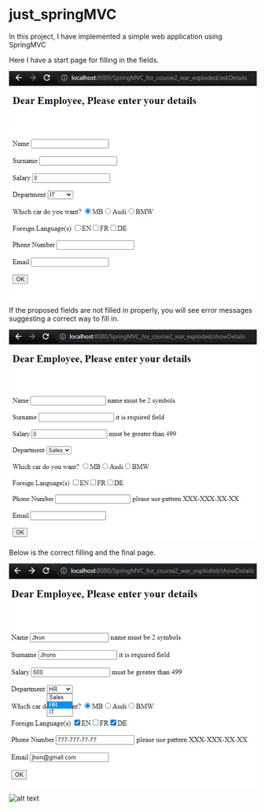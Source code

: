 # just_springMVC

In this project, I have implemented a simple web application using SpringMVC


Here I have a start page for filling in the fields.

![alt text](https://github.com/firsovroman/just_springMVC/raw/main/pictures/2.png)



If the proposed fields are not filled in properly, you will see error messages suggesting a correct way to fill in.

![alt text](https://github.com/firsovroman/just_springMVC/raw/main/pictures/3.png)


Below is the correct filling and the final page.


![alt text](https://github.com/firsovroman/just_springMVC/raw/main/pictures/4.png)

![alt text](https://github.com/firsovroman/just_springMVC/raw/main/pictures/5.png)
